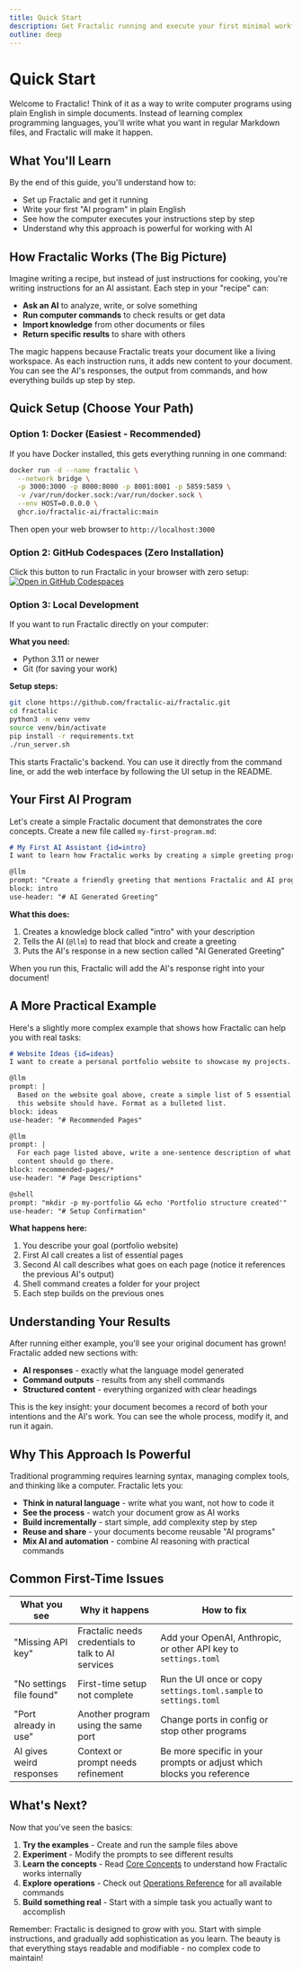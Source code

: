 ```yaml
---
title: Quick Start
description: Get Fractalic running and execute your first minimal workflow in under 5 minutes
outline: deep
---
```


# Quick Start

Welcome to Fractalic! Think of it as a way to write computer programs using plain English in simple documents. Instead of learning complex programming languages, you'll write what you want in regular Markdown files, and Fractalic will make it happen.

## What You'll Learn
By the end of this guide, you'll understand how to:
- Set up Fractalic and get it running
- Write your first "AI program" in plain English
- See how the computer executes your instructions step by step
- Understand why this approach is powerful for working with AI

## How Fractalic Works (The Big Picture)

Imagine writing a recipe, but instead of just instructions for cooking, you're writing instructions for an AI assistant. Each step in your "recipe" can:

- **Ask an AI** to analyze, write, or solve something
- **Run computer commands** to check results or get data  
- **Import knowledge** from other documents or files
- **Return specific results** to share with others

The magic happens because Fractalic treats your document like a living workspace. As each instruction runs, it adds new content to your document. You can see the AI's responses, the output from commands, and how everything builds up step by step.

## Quick Setup (Choose Your Path)

### Option 1: Docker (Easiest - Recommended)
If you have Docker installed, this gets everything running in one command:

```bash
docker run -d --name fractalic \
  --network bridge \
  -p 3000:3000 -p 8000:8000 -p 8001:8001 -p 5859:5859 \
  -v /var/run/docker.sock:/var/run/docker.sock \
  --env HOST=0.0.0.0 \
  ghcr.io/fractalic-ai/fractalic:main
```

Then open your web browser to `http://localhost:3000`

### Option 2: GitHub Codespaces (Zero Installation)
Click this button to run Fractalic in your browser with zero setup:
[![Open in GitHub Codespaces](https://github.com/codespaces/badge.svg)](https://codespaces.new/fractalic-ai/fractalic)

### Option 3: Local Development
If you want to run Fractalic directly on your computer:

**What you need:**
- Python 3.11 or newer
- Git (for saving your work)

**Setup steps:**
```bash
git clone https://github.com/fractalic-ai/fractalic.git
cd fractalic
python3 -m venv venv
source venv/bin/activate
pip install -r requirements.txt
./run_server.sh
```

This starts Fractalic's backend. You can use it directly from the command line, or add the web interface by following the UI setup in the README.

## Your First AI Program

Let's create a simple Fractalic document that demonstrates the core concepts. Create a new file called `my-first-program.md`:

```markdown
# My First AI Assistant {id=intro}
I want to learn how Fractalic works by creating a simple greeting program.

@llm
prompt: "Create a friendly greeting that mentions Fractalic and AI programming. Make it encouraging for a beginner."
block: intro
use-header: "# AI Generated Greeting"
```

**What this does:**
1. Creates a knowledge block called "intro" with your description
2. Tells the AI (`@llm`) to read that block and create a greeting
3. Puts the AI's response in a new section called "AI Generated Greeting"

When you run this, Fractalic will add the AI's response right into your document!

## A More Practical Example

Here's a slightly more complex example that shows how Fractalic can help you with real tasks:

```markdown
# Website Ideas {id=ideas}
I want to create a personal portfolio website to showcase my projects.

@llm
prompt: |
  Based on the website goal above, create a simple list of 5 essential pages 
  this website should have. Format as a bulleted list.
block: ideas
use-header: "# Recommended Pages"

@llm
prompt: |
  For each page listed above, write a one-sentence description of what 
  content should go there.
block: recommended-pages/*
use-header: "# Page Descriptions"

@shell
prompt: "mkdir -p my-portfolio && echo 'Portfolio structure created'"
use-header: "# Setup Confirmation"
```

**What happens here:**
1. You describe your goal (portfolio website)
2. First AI call creates a list of essential pages
3. Second AI call describes what goes on each page (notice it references the previous AI's output)
4. Shell command creates a folder for your project
5. Each step builds on the previous ones

## Understanding Your Results

After running either example, you'll see your original document has grown! Fractalic added new sections with:

- **AI responses** - exactly what the language model generated
- **Command outputs** - results from any shell commands
- **Structured content** - everything organized with clear headings

This is the key insight: your document becomes a record of both your intentions and the AI's work. You can see the whole process, modify it, and run it again.

## Why This Approach Is Powerful

Traditional programming requires learning syntax, managing complex tools, and thinking like a computer. Fractalic lets you:

- **Think in natural language** - write what you want, not how to code it
- **See the process** - watch your document grow as AI works
- **Build incrementally** - start simple, add complexity step by step  
- **Reuse and share** - your documents become reusable "AI programs"
- **Mix AI and automation** - combine AI reasoning with practical commands

## Common First-Time Issues

| What you see | Why it happens | How to fix |
|--------------|----------------|------------|
| "Missing API key" | Fractalic needs credentials to talk to AI services | Add your OpenAI, Anthropic, or other API key to `settings.toml` |
| "No settings file found" | First-time setup not complete | Run the UI once or copy `settings.toml.sample` to `settings.toml` |
| "Port already in use" | Another program using the same port | Change ports in config or stop other programs |
| AI gives weird responses | Context or prompt needs refinement | Be more specific in your prompts or adjust which blocks you reference |

## What's Next?

Now that you've seen the basics:

1. **Try the examples** - Create and run the sample files above
2. **Experiment** - Modify the prompts to see different results  
3. **Learn the concepts** - Read [Core Concepts](./core-concepts.md) to understand how Fractalic works internally
4. **Explore operations** - Check out [Operations Reference](./operations-reference.md) for all available commands
5. **Build something real** - Start with a simple task you actually want to accomplish

Remember: Fractalic is designed to grow with you. Start with simple instructions, and gradually add sophistication as you learn. The beauty is that everything stays readable and modifiable - no complex code to maintain!
